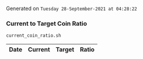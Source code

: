 Generated on `Tuesday 28-September-2021 at 04:28:22`

### Current to Target Coin Ratio
`current_coin_ratio.sh`

Date|Current|Target|Ratio
---|---|---|---

